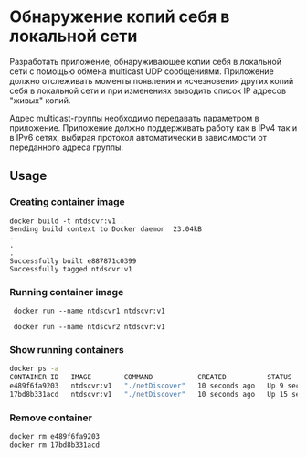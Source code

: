 # Обнаружение копий себя в локальной сети
Разработать приложение, обнаруживающее копии себя в локальной сети с помощью обмена multicast UDP сообщениями. Приложение должно отслеживать моменты появления и исчезновения других копий себя в локальной сети и при изменениях выводить список IP адресов "живых" копий.

Адрес multicast-группы необходимо передавать параметром в приложение. Приложение должно поддерживать работу как в IPv4 так и в IPv6 сетях, выбирая протокол автоматически в зависимости от переданного адреса группы.

## Usage

### Сreating container image

```shell
docker build -t ntdscvr:v1 .
Sending build context to Docker daemon  23.04kB
.
.
.
Successfully built e887871c0399
Successfully tagged ntdscvr:v1
```
### Running container image 

```shell
 docker run --name ntdscvr1 ntdscvr:v1
```
```shell
 docker run --name ntdscvr2 ntdscvr:v1
```
### Show running containers

```bash
docker ps -a
CONTAINER ID   IMAGE        COMMAND           CREATED          STATUS                     PORTS      NAMES
e489f6fa9203   ntdscvr:v1   "./netDiscover"   10 seconds ago   Up 9 seconds               8000/tcp   ntdscvr2
17bd8b331acd   ntdscvr:v1   "./netDiscover"   10 seconds ago   Up 15 seconds              8000/tcp   ntdscvr1
```

### Remove container

```bash
docker rm e489f6fa9203
docker rm 17bd8b331acd
```